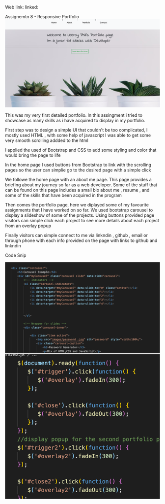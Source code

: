 Web link:
linked:


Assignemtn 8 - Responsive Portfolio 
![](images/pageSnip.png)

This was my very first detailed portfolio.  In this assingment i tried to showcase as many skills as i have acquired to display in my portfolio. 

First step was to design a simple UI that couldn't be too complicated, I mostly used HTML , with some help of javascript I was able to get some very smooth scrolling addded to the html 

I applied the used of Bootstrap and CSS to add some styling and color that would bring the page to life 

In the home page I used buttons from Bootstrap to link with the scrolling pages so the user can simplie go to the desired page with a simple click

We followe the home page with an about me page. This page provides a briefing about my journey so far as a web developer. Some of the stuff that can be found on this page includes a small bio about me , resume , and some of the skills that have been acquired in the program 

Then comes the portfolio page, here we diplayed some of my favourite assignments that I have worked on so far.  We used bootstrap carousel to display a slideshow of some of the projects. Using buttons provided  page visitors can simple click each project to see more details about each project from an overlay popup 

Finally visitors can simple connect to me via linkndin , github , email or through phone with each info provided on the page with links to github and linkndin

Code Snip

![](images/code.png)
![](images/code2.png)


